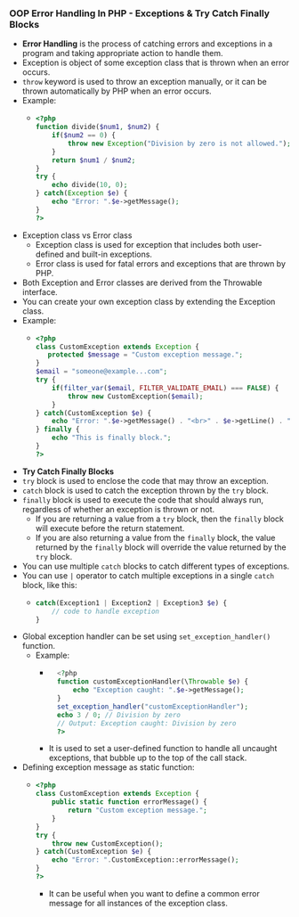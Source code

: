 ### OOP Error Handling In PHP - Exceptions & Try Catch Finally Blocks
- **Error Handling** is the process of catching errors and exceptions in a program and taking appropriate action to handle them.
- Exception is object of some exception class that is thrown when an error occurs.
- `throw` keyword is used to throw an exception manually, or it can be thrown automatically by PHP when an error occurs.
- Example:
  - ```php
    <?php
    function divide($num1, $num2) {
        if($num2 == 0) {
            throw new Exception("Division by zero is not allowed.");
        }
        return $num1 / $num2;
    }
    try {
        echo divide(10, 0);
    } catch(Exception $e) {
        echo "Error: ".$e->getMessage();
    }
    ?>
    ```
- Exception class vs Error class
    - Exception class is used for exception that includes both user-defined and built-in exceptions.
    - Error class is used for fatal errors and exceptions that are thrown by PHP.
- Both Exception and Error classes are derived from the Throwable interface.
- You can create your own exception class by extending the Exception class.
- Example:
  - ```php
    <?php
    class CustomException extends Exception {
       protected $message = "Custom exception message.";
    }
    $email = "someone@example...com";
    try {
        if(filter_var($email, FILTER_VALIDATE_EMAIL) === FALSE) {
            throw new CustomException($email);
        }
    } catch(CustomException $e) {
        echo "Error: ".$e->getMessage() . "<br>" . $e->getLine() . "<br>" . $e->getFile() . "<br>";
    } finally {
        echo "This is finally block.";
    }
    ?>
    ```
- **Try Catch Finally Blocks**
- `try` block is used to enclose the code that may throw an exception.
- `catch` block is used to catch the exception thrown by the `try` block.
- `finally` block is used to execute the code that should always run, regardless of whether an exception is thrown or not.
  - If you are returning a value from a `try` block, then the `finally` block will execute before the return statement.
  - If you are also returning a value from the `finally` block, the value returned by the `finally` block will override the value returned by the `try` block.
- You can use multiple `catch` blocks to catch different types of exceptions.
- You can use `|` operator to catch multiple exceptions in a single `catch` block, like this:
  - ```php
    catch(Exception1 | Exception2 | Exception3 $e) {
        // code to handle exception
    }
    ```
- Global exception handler can be set using `set_exception_handler()` function.
  - Example:
    - ```php 
        <?php
        function customExceptionHandler(\Throwable $e) {
            echo "Exception caught: ".$e->getMessage();
        }
        set_exception_handler("customExceptionHandler");
        echo 3 / 0; // Division by zero
        // Output: Exception caught: Division by zero
        ?>
        ```
    - It is used to set a user-defined function to handle all uncaught exceptions, that bubble up to the top of the call stack.
- Defining exception message as static function:
  - ```php
    <?php
    class CustomException extends Exception {
        public static function errorMessage() {
            return "Custom exception message.";
        }
    }
    try {
        throw new CustomException();
    } catch(CustomException $e) {
        echo "Error: ".CustomException::errorMessage();
    }
    ?>
    ```
    - It can be useful when you want to define a common error message for all instances of the exception class.